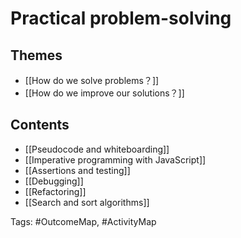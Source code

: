 # Practical problem-solving

## Themes
- [[How do we solve problems？]]
- [[How do we improve our solutions？]]

## Contents
- [[Pseudocode and whiteboarding]]
- [[Imperative programming with JavaScript]]
- [[Assertions and testing]]
- [[Debugging]]
- [[Refactoring]]
- [[Search and sort algorithms]]

Tags: #OutcomeMap, #ActivityMap